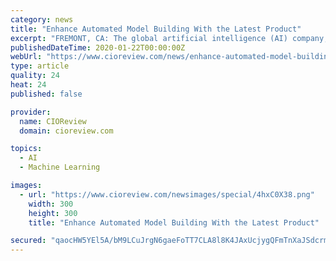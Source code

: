 ```yaml
---
category: news
title: "Enhance Automated Model Building With the Latest Product"
excerpt: "FREMONT, CA: The global artificial intelligence (AI) company,SparkCognition, announced the release of version 2.0 of its automated machine learning (AutoML) product, Darwin. The new version considerably improves the user’s experience and capabilities in ..."
publishedDateTime: 2020-01-22T00:00:00Z
webUrl: "https://www.cioreview.com/news/enhance-automated-model-building-with-the-latest-product-nid-30206-cid-133.html"
type: article
quality: 24
heat: 24
published: false

provider:
  name: CIOReview
  domain: cioreview.com

topics:
  - AI
  - Machine Learning

images:
  - url: "https://www.cioreview.com/newsimages/special/4hxC0X38.png"
    width: 300
    height: 300
    title: "Enhance Automated Model Building With the Latest Product"

secured: "qaocHW5YEl5A/bM9LCuJrgN6gaeFoTT7CLA8l8K4JAxUcjygQFmTnXaJSdcrmIMYprbLoFnJMCv63yEUVo0cYzsE/N9MiV9vuyl9nytkw4605t91QkQf1LRcORVYTxVGu/x9Hlq1HsttOxEslgEjZRMGnIoaN3iHHwfbkRx6/ybjnbLsZo9emMhNsXhVAd40EfbwG7Iu1dCdoA98NIaHGp6H10EhmpbZVN3Scpo25Cbc1PKSkhWZfRRPYQBa8iaan167sTywWHp/jgYLhuBtndYsp5awoGfrUBoO1VyAufe/ltQXN31gEY/6Wau9ky5O;U0m0k65ODaHBO5OEFt2iLw=="
---
```


